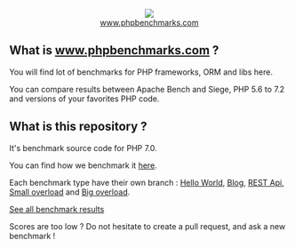 <p align="center">
  <img src="http://www.phpbenchmarks.com/images/logo_github.png">
  <br>
  <a href="http://www.phpbenchmarks.com" target="_blank">www.phpbenchmarks.com</a>
</p>

## What is www.phpbenchmarks.com ?

You will find lot of benchmarks for PHP frameworks, ORM and libs here.

You can compare results between Apache Bench and Siege, PHP 5.6 to 7.2 and versions of your favorites PHP code.

## What is this repository ?

It's benchmark source code for PHP 7.0.

You can find how we benchmark it [here](http://www.phpbenchmarks.com/en/benchmark-protocol).

Each benchmark type have their own branch :
[Hello World](https://github.com/phpbenchmarks/php-7-0/tree/helloworld),
[Blog](https://github.com/phpbenchmarks/php-7-0/tree/blog),
[REST Api](https://github.com/phpbenchmarks/php-7-0/tree/restapi),
[Small overload](https://github.com/phpbenchmarks/php-7-0/tree/smalloverload)
and [Big overload](https://github.com/phpbenchmarks/php-7-0/tree/bigoverload).

[See all benchmark results](http://www.phpbenchmarks.com/en/benchmark/apache-bench/php-7.0.html)

Scores are too low ? Do not hesitate to create a pull request, and ask a new benchmark !
